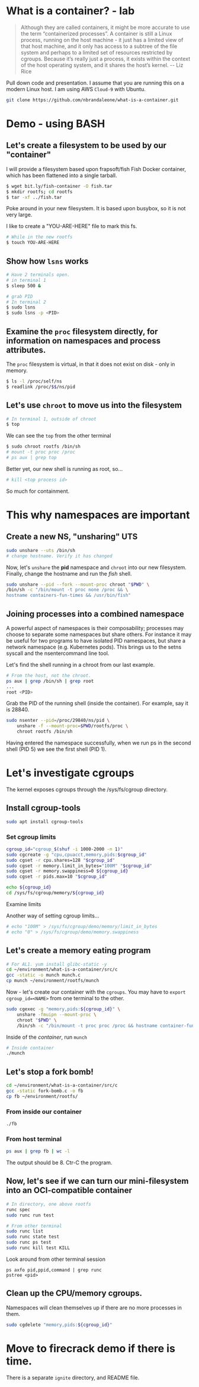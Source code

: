 # What is a container? - lab

> Although they are called containers, it might be more accurate 
> to use the term “containerized processes”. A container is still a 
> Linux process, running on the host machine - it just has a limited 
> view of that host machine, and it only has access to a subtree 
> of the file system and perhaps to a limited set of resources 
> restricted by cgroups. Because it’s really just a process, 
> it exists within the context of the host operating system, 
> and it shares the host’s kernel. 
> -- Liz Rice

Pull down code and presentation. I assume that you are running this on a modern Linux host. I am using AWS `Cloud-9` with Ubuntu.

```bash
git clone https://github.com/nbrandaleone/what-is-a-container.git
```

# Demo - using BASH

## Let's create a filesystem to be used by our "container"
I will provide a filesystem based upon frapsoft/fish Fish Docker container, which has been flattened into a single tarball.

``` bash
$ wget bit.ly/fish-container -O fish.tar
$ mkdir rootfs; cd rootfs
$ tar -xf ../fish.tar
```

Poke around in your new filesystem.  It is based upon busybox, so it is not very large.

I like to create a "YOU-ARE-HERE" file to mark this fs.

``` bash
# While in the new rootfs
$ touch YOU-ARE-HERE
```

## Show how `lsns` works

``` bash
# Have 2 terminals open.
# in terminal 1
$ sleep 500 &

# grab PID
# In terminal 2
$ sudo lsns
$ sudo lsns -p <PID>
```

## Examine the `proc` filesystem directly, for information on namespaces and process attributes.

The `proc` filesystem is virtual, in that it does not exist on disk - only in memory.
``` bash
$ ls -l /proc/self/ns
$ readlink /proc/$$/ns/pid
```

## Let's use `chroot` to move us into the filesystem

``` bash
# In terminal 1, outside of chroot
$ top
```

We can see the `top` from the other terminal
``` bash
$ sudo chroot rootfs /bin/sh
# mount -t proc proc /proc
# ps aux | grep top
```

Better yet, our new shell is running as root, so...

``` bash
# kill <top process id>
```

So much for containment.

# This why namespaces are important

## Create a new NS, "unsharing" UTS
``` bash
sudo unshare --uts /bin/sh
# change hostname. Verify it has changed
```

Now, let's `unshare` the **pid** namespace and `chroot` into our new filesystem. Finally, change the hostname and run the *fish* shell. 
``` bash
sudo unshare --pid --fork --mount-proc chroot "$PWD" \
/bin/sh -c "/bin/mount -t proc none /proc && \
hostname containers-fun-times && /usr/bin/fish"
```

## Joining processes into a combined namespace
A powerful aspect of namespaces is their composability; processes may choose to separate some namespaces but share others. For instance it may be useful for two programs to have isolated PID namespaces, but share a network namespace (e.g. Kubernetes pods). This brings us to the setns syscall and the nsentercommand line tool.

Let's find the shell running in a chroot from our last example.

``` bash
# From the host, not the chroot.
ps aux | grep /bin/sh | grep root
...
root <PID>
```
Grab the PID of the running shell (inside the container). For example, say it is 28840.

``` bash
sudo nsenter --pid=/proc/29840/ns/pid \
    unshare -f --mount-proc=$PWD/rootfs/proc \
    chroot rootfs /bin/sh
```

Having entered the namespace successfully, when we run ps in the second shell (PID 5) we see the first shell (PID 1).

# Let's investigate cgroups
The kernel exposes cgroups through the /sys/fs/cgroup directory.

## Install cgroup-tools

``` bash
sudo apt install cgroup-tools
```

### Set cgroup limits
``` bash
cgroup_id="cgroup_$(shuf -i 1000-2000 -n 1)"
sudo cgcreate -g "cpu,cpuacct,memory,pids:$cgroup_id"
sudo cgset -r cpu.shares=128 "$cgroup_id"
sudo cgset -r memory.limit_in_bytes="100M" "$cgroup_id"
sudo cgset -r memory.swappiness=0 ${cgroup_id}
sudo cgset -r pids.max=10 "$cgroup_id"

echo ${cgroup_id}
cd /sys/fs/cgroup/memory/${cgroup_id}
```

Examine limits

Another way of setting cgroup limits...
``` bash
# echo "100M" > /sys/fs/cgroup/demo/memory/limit_in_bytes
# echo "0" > /sys/fs/cgroup/demo/memory.swappiness
```

## Let's create a memory eating program
```bash
# For AL1. yum install glibc-static -y
cd ~/environment/what-is-a-container/src/c
gcc -static -o munch munch.c
cp munch ~/environment/rootfs/munch
```

Now - let's create our container with the `cgroups`.
You may have to `export cgroup_id=<NAME>` from one terminal to the other.

```bash
sudo cgexec -g "memory,pids:${cgroup_id}" \
    unshare -fmuipn --mount-proc \
    chroot "$PWD" \
    /bin/sh -c "/bin/mount -t proc proc /proc && hostname container-fun-times && /usr/bin/fish"
```

Inside of the *container*, run `munch`
``` bash
# Inside container
./munch
```

## Let's stop a fork bomb!

```bash
cd ~/environment/what-is-a-container/src/c
gcc -static fork-bomb.c -o fb
cp fb ~/environment/rootfs/
```

### From inside our container
``` bash
./fb
```

### From host terminal
```bash
ps aux | grep fb | wc -l
```

The output should be 8.  Ctr-C the program.

## Now, let's see if we can turn our mini-filesystem into an OCI-compatible container

``` bash
# In directory, one above rootfs
runc spec
sudo runc run test

# From other terminal
sudo runc list
sudo runc state test
sudo runc ps test
sudo runc kill test KILL
```
 
Look around from other terminal session
``` basg=h
ps axfo pid,ppid,command | grep runc
pstree <pid>
```


## Clean up the CPU/memory cgroups.
Namespaces will clean themselves up if there are no more processes in them.

```bash
sudo cgdelete "memory,pids:${cgroup_id}"
```

# Move to firecrack demo if there is time.
There is a separate `ignite` directory, and README file.
